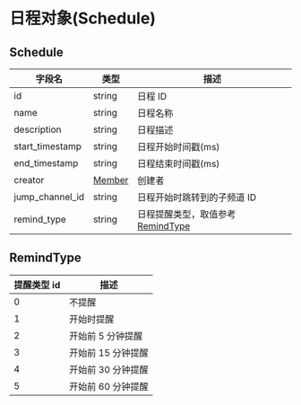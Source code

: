 # 日程对象(Schedule) <Badge text="v2.3.0" />

## Schedule

| 字段名          | 类型                  | 描述                                            |
| --------------- | --------------------- | ----------------------------------------------- |
| id              | string                | 日程 ID                                         |
| name            | string                | 日程名称                                        |
| description     | string                | 日程描述                                        |
| start_timestamp | string                | 日程开始时间戳(ms)                              |
| end_timestamp   | string                | 日程结束时间戳(ms)                              |
| creator         | [Member](./member.md) | 创建者                                          |
| jump_channel_id | string                | 日程开始时跳转到的子频道 ID                     |
| remind_type     | string                | 日程提醒类型，取值参考[RemindType](#remindtype) |

## RemindType

| 提醒类型 id | 描述               |
| ----------- | ------------------ |
| 0           | 不提醒             |
| 1           | 开始时提醒         |
| 2           | 开始前 5 分钟提醒  |
| 3           | 开始前 15 分钟提醒 |
| 4           | 开始前 30 分钟提醒 |
| 5           | 开始前 60 分钟提醒 |
